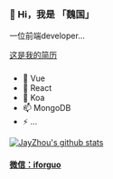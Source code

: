 ### 👋 Hi，我是 「魏国」

一位前端developer...

[这是我的简历](https://www.forguo.cn/Resume/)

### 

- 🔭 Vue
- 🌱 React
- 🤔 Koa
- 📫 MongoDB
- ⚡ ...

[![JayZhou's github stats](https://github-readme-stats.vercel.app/api?username=wforguo&show_icons=true&title_color=fff&icon_color=79ff97&text_color=9f9f9f&bg_color=151515)](https://github.com/anuraghazra/github-readme-stats)

<h4 align="">
  <a target="_blank" href="https://forguo-1302175274.cos.ap-shanghai.myqcloud.com/wedding/assets/img/wechart.jpg" title="微信：iforguo">微信：iforguo</a>
</h4>
